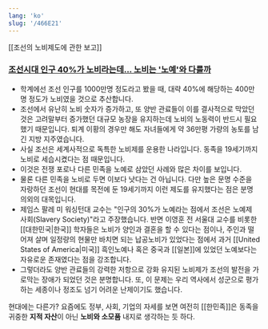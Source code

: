 ```yaml
---
lang: 'ko'
slug: '/466E21'
---
```


[[조선의 노비제도에 관한 보고]]

### [조선시대 인구 40%가 노비라는데... 노비는 '노예'와 다를까](https://www.joongang.co.kr/article/23812081)

- 학계에선 조선 인구를 1000만명 정도라고 봤을 때, 대략 40%에 해당하는 400만명 정도가 노비였을 것으로 추산합니다.
- 조선에서 유난히 노비 숫자가 증가하고, 또 양반 관료들이 이를 결사적으로 막았던 것은 고려말부터 증가했던 대규모 농장을 유지하는데 노비의 노동력이 반드시 필요했기 때문입니다. 퇴계 이황의 경우만 해도 자녀들에게 약 36만평 가량의 농토를 남긴 지방 지주였습니다.
- 사실 조선은 세계사적으로 독특한 노비제를 운용한 나라입니다. 동족을 19세기까지 노비로 세습시켰다는 점 때문입니다.
- 이것은 전쟁 포로나 다른 민족을 노예로 삼았던 사례와 많은 차이를 보입니다.
- 물론 다른 민족을 노비로 두면 이보다 낫다는 건 아닙니다. 다만 높은 문명 수준을 자랑하던 조선이 현대를 목전에 둔 19세기까지 이런 제도를 유지했다는 점은 분명 의외의 대목입니다.
- 제임스 팔레 미 워싱턴대 교수는 "인구의 30%가 노예라는 점에서 조선은 노예제 사회(Slavery Society)"라고 주장했습니다. 반면 이영훈 전 서울대 교수를 비롯한 [[대한민국|한국]] 학자들은 노비가 양인과 결혼을 할 수 있다는 점이나, 주인과 떨어져 살며 일정량의 현물만 바치면 되는 납공노비가 있었다는 점에서 과거 [[United States of America|미국]] 흑인노예나 혹은 중국과 [[일본]]에 있었던 노예보다는 자유로운 존재였다는 점을 강조합니다.
- 그렇더라도 양반 관료들의 강력한 저항으로 강화 유지된 노비제가 조선의 발전을 가로막는 장애가 되었던 것은 분명합니다. 또, 이 문제는 우리 역사에서 성군으로 평가하는 세종이나 정조도 넘기 어려운 난제이기도 했습니다.

현대에는 다른가?
요즘에도 정부, 사회, 기업의 자세를 보면 여전히 [[한민족]]은 동족을 귀중한 **지적 자산**이 아닌 **노비와 소모품** 내지로 생각하는 듯 하다.
